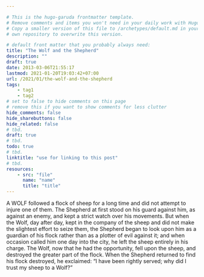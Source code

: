 ```yaml
---

# This is the hugo-garuda frontmatter template.
# Remove comments and items you won't need in your daily work with Hugo.
# Copy a smaller version of this file to /archetypes/default.md in your
# own repository to overwrite this version.

# default front matter that you probably always need:
title: "The Wolf and the Shepherd"
description: ""
draft: true
date: 2013-03-06T21:55:17
lastmod: 2021-01-20T19:03:42+07:00
url: /2021/01/the-wolf-and-the-shepherd
tags:
    - tag1
    - tag2
# set to false to hide comments on this page
# remove this if you want to show comments for less clutter
hide_comments: false
hide_sharebuttons: false
hide_related: false
# tbd.
draft: true
# tbd.
todo: true
# tbd.
linktitle: "use for linking to this post"
# tbd.
resources:
    - src: "file"
      name: "name"
      title: "title"
---
```

A WOLF followed a flock of sheep for a long time and did not attempt to injure one of them. The Shepherd at first stood on his guard against him, as against an enemy, and kept a strict watch over his movements. But when the Wolf, day after day, kept in the company of the sheep and did not make the slightest effort to seize them, the Shepherd began to look upon him as a guardian of his flock rather than as a plotter of evil against it; and when occasion called him one day into the city, he left the sheep entirely in his charge. The Wolf, now that he had the opportunity, fell upon the sheep, and destroyed the greater part of the flock. When the Shepherd returned to find his flock destroyed, he exclaimed: “I have been rightly served; why did I trust my sheep to a Wolf?”

